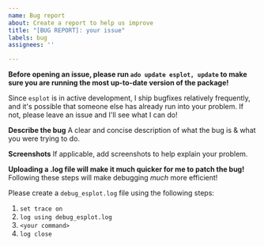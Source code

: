 ```yaml
---
name: Bug report
about: Create a report to help us improve
title: "[BUG REPORT]: your issue"
labels: bug
assignees: ''

---
```

**Before opening an issue, please run `ado update esplot, update` to make sure you are running the most up-to-date version of the package!**

Since `esplot` is in active development, I ship bugfixes relatively frequently, and it's possible that someone else has already run into your problem. If not, please leave an issue and I'll see what I can do!  

**Describe the bug**
A clear and concise description of what the bug is & what you were trying to do. 

**Screenshots**
If applicable, add screenshots to help explain your problem.

**Uploading a .log file will make it much quicker for me to patch the bug!**
Following these steps will make debugging *much* more efficient! 

Please create a `debug_esplot.log` file using the following steps: 
1. `set trace on`
2. `log using debug_esplot.log`
3. `<your command>`
4. `log close`

